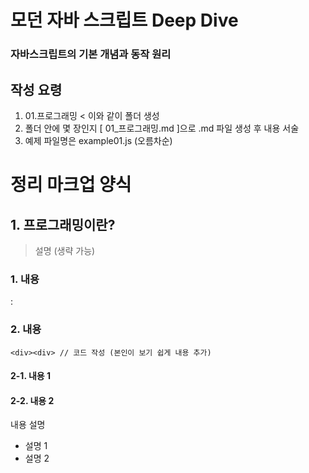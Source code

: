 # 모던 자바 스크립트 Deep Dive

### 자바스크립트의 기본 개념과 동작 원리

## 작성 요령

1. 01.프로그래밍 < 이와 같이 폴더 생성
2. 폴더 안에 몇 장인지 [ 01_프로그래밍.md ]으로 .md 파일 생성 후 내용 서술
3. 예제 파일명은 example01.js (오름차순)

# 정리 마크업 양식

## 1. 프로그래밍이란?

> 설명 (생략 가능)

### 1. 내용

:

### 2. 내용

```
<div><div> // 코드 작성 (본인이 보기 쉽게 내용 추가)
```

#### 2-1. 내용 1

#### 2-2. 내용 2

내용 설명

- 설명 1
- 설명 2
